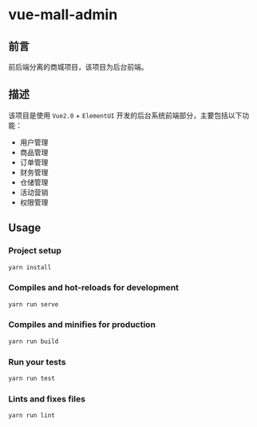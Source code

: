 # vue-mall-admin

## 前言

前后端分离的商城项目，该项目为后台前端。

## 描述

该项目是使用 `Vue2.0` + `ElementUI` 开发的后台系统前端部分，主要包括以下功能：

* 用户管理
* 商品管理
* 订单管理
* 财务管理
* 仓储管理
* 活动营销
* 权限管理

## Usage

### Project setup

```bash
yarn install
```

### Compiles and hot-reloads for development

```bash
yarn run serve
```

### Compiles and minifies for production

```bash
yarn run build
```

### Run your tests

```bash
yarn run test
```

### Lints and fixes files

```bash
yarn run lint
```
